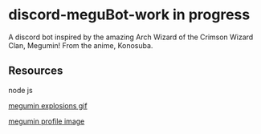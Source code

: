 # discord-meguBot-work in progress

A discord bot inspired by the amazing Arch Wizard of the Crimson Wizard Clan, Megumin! From the anime, Konosuba.

## Resources

node js

[megumin explosions gif](https://gfycat.com/DaringUncommonGrosbeak)

[megumin profile image](https://www.deviantart.com/mrtapoz-kun/art/Minimalist-Wallpaper-Megumin-Konosuba-625673584)
